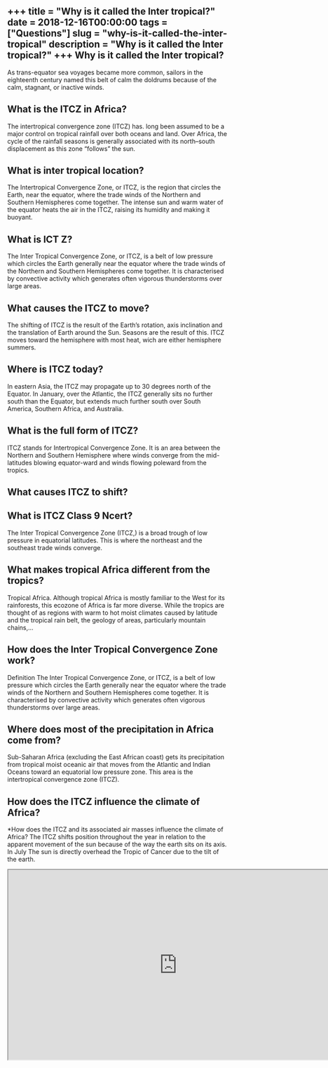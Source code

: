 +++
title = "Why is it called the Inter tropical?"
date = 2018-12-16T00:00:00
tags = ["Questions"]
slug = "why-is-it-called-the-inter-tropical"
description = "Why is it called the Inter tropical?"
+++
Why is it called the Inter tropical?
------------------------------------

As trans-equator sea voyages became more common, sailors in the eighteenth century named this belt of calm the doldrums because of the calm, stagnant, or inactive winds.

What is the ITCZ in Africa?
---------------------------

The intertropical convergence zone (ITCZ) has. long been assumed to be a major control on tropical rainfall over both oceans and land. Over Africa, the cycle of the rainfall seasons is generally associated with its north–south displacement as this zone “follows” the sun.

What is inter tropical location?
--------------------------------

The Intertropical Convergence Zone, or ITCZ, is the region that circles the Earth, near the equator, where the trade winds of the Northern and Southern Hemispheres come together. The intense sun and warm water of the equator heats the air in the ITCZ, raising its humidity and making it buoyant.

What is ICT Z?
--------------

The Inter Tropical Convergence Zone, or ITCZ, is a belt of low pressure which circles the Earth generally near the equator where the trade winds of the Northern and Southern Hemispheres come together. It is characterised by convective activity which generates often vigorous thunderstorms over large areas.

What causes the ITCZ to move?
-----------------------------

The shifting of ITCZ is the result of the Earth’s rotation, axis inclination and the translation of Earth around the Sun. Seasons are the result of this. ITCZ moves toward the hemisphere with most heat, wich are either hemisphere summers.

Where is ITCZ today?
--------------------

In eastern Asia, the ITCZ may propagate up to 30 degrees north of the Equator. In January, over the Atlantic, the ITCZ generally sits no further south than the Equator, but extends much further south over South America, Southern Africa, and Australia.

What is the full form of ITCZ?
------------------------------

ITCZ stands for Intertropical Convergence Zone. It is an area between the Northern and Southern Hemisphere where winds converge from the mid-latitudes blowing equator-ward and winds flowing poleward from the tropics.

What causes ITCZ to shift?
--------------------------

What is ITCZ Class 9 Ncert?
---------------------------

The Inter Tropical Convergence Zone (ITCZ,) is a broad trough of low pressure in equatorial latitudes. This is where the northeast and the southeast trade winds converge.

What makes tropical Africa different from the tropics?
------------------------------------------------------

Tropical Africa. Although tropical Africa is mostly familiar to the West for its rainforests, this ecozone of Africa is far more diverse. While the tropics are thought of as regions with warm to hot moist climates caused by latitude and the tropical rain belt, the geology of areas, particularly mountain chains,…

How does the Inter Tropical Convergence Zone work?
--------------------------------------------------

Definition The Inter Tropical Convergence Zone, or ITCZ, is a belt of low pressure which circles the Earth generally near the equator where the trade winds of the Northern and Southern Hemispheres come together. It is characterised by convective activity which generates often vigorous thunderstorms over large areas.

Where does most of the precipitation in Africa come from?
---------------------------------------------------------

Sub-Saharan Africa (excluding the East African coast) gets its precipitation from tropical moist oceanic air that moves from the Atlantic and Indian Oceans toward an equatorial low pressure zone. This area is the intertropical convergence zone (ITCZ).

How does the ITCZ influence the climate of Africa?
--------------------------------------------------

\*How does the ITCZ and its associated air masses influence the climate of Africa? The ITCZ shifts position throughout the year in relation to the apparent movement of the sun because of the way the earth sits on its axis. In July The sun is directly overhead the Tropic of Cancer due to the tilt of the earth.

<iframe allow="accelerometer; autoplay; clipboard-write; encrypted-media; gyroscope; picture-in-picture" allowfullscreen="" class="__youtube_prefs__  epyt-is-override  no-lazyload" data-no-lazy="1" data-origheight="433" data-origwidth="770" data-skipgform_ajax_framebjll="" height="433" id="_ytid_28681" loading="lazy" src="https://www.youtube.com/embed/PiC6G9Q9w6g?enablejsapi=1&autoplay=0&cc_load_policy=0&cc_lang_pref=&iv_load_policy=1&loop=0&modestbranding=0&rel=1&fs=1&playsinline=0&autohide=2&theme=dark&color=red&controls=1&" title="YouTube player" width="770"></iframe>